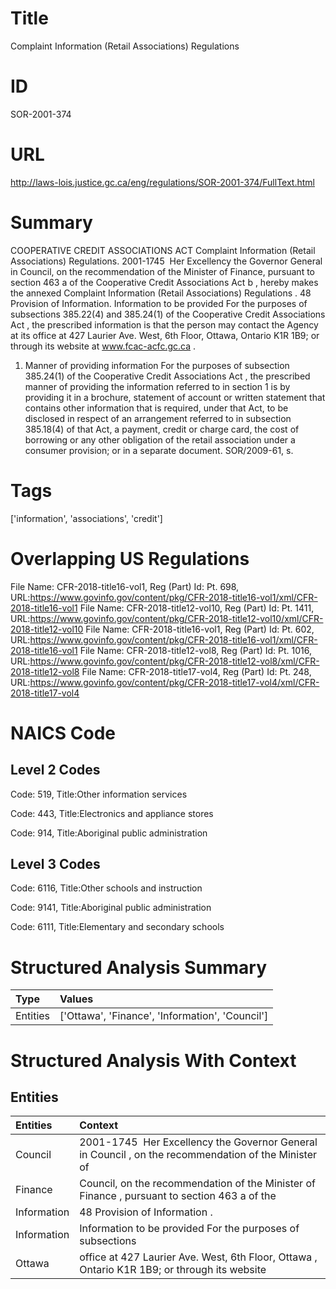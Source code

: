 # Title
Complaint Information (Retail Associations) Regulations


# ID
SOR-2001-374

# URL
http://laws-lois.justice.gc.ca/eng/regulations/SOR-2001-374/FullText.html


# Summary
COOPERATIVE CREDIT ASSOCIATIONS ACT Complaint Information (Retail Associations) Regulations.
2001-1745  Her Excellency the Governor General in Council, on the recommendation of the Minister of Finance, pursuant to section 463 a  of the  Cooperative Credit Associations Act b , hereby makes the annexed  Complaint Information (Retail Associations) Regulations .
48 Provision of Information.
Information to be provided For the purposes of subsections 385.22(4) and 385.24(1) of the  Cooperative Credit Associations Act , the prescribed information is that the person may contact the Agency at its office at 427 Laurier Ave. West, 6th Floor, Ottawa, Ontario K1R 1B9; or through its website at  www.fcac-acfc.gc.ca .
1. Manner of providing information For the purposes of subsection 385.24(1) of the  Cooperative Credit Associations Act , the prescribed manner of providing the information referred to in section 1 is by providing it in a brochure, statement of account or written statement that contains other information that is required, under that Act, to be disclosed in respect of an arrangement referred to in subsection 385.18(4) of that Act, a payment, credit or charge card, the cost of borrowing or any other obligation of the retail association under a consumer provision; or in a separate document.
SOR/2009-61, s.


# Tags
['information', 'associations', 'credit']


# Overlapping US Regulations
File Name: CFR-2018-title16-vol1, Reg (Part) Id: Pt. 698, URL:https://www.govinfo.gov/content/pkg/CFR-2018-title16-vol1/xml/CFR-2018-title16-vol1
File Name: CFR-2018-title12-vol10, Reg (Part) Id: Pt. 1411, URL:https://www.govinfo.gov/content/pkg/CFR-2018-title12-vol10/xml/CFR-2018-title12-vol10
File Name: CFR-2018-title16-vol1, Reg (Part) Id: Pt. 602, URL:https://www.govinfo.gov/content/pkg/CFR-2018-title16-vol1/xml/CFR-2018-title16-vol1
File Name: CFR-2018-title12-vol8, Reg (Part) Id: Pt. 1016, URL:https://www.govinfo.gov/content/pkg/CFR-2018-title12-vol8/xml/CFR-2018-title12-vol8
File Name: CFR-2018-title17-vol4, Reg (Part) Id: Pt. 248, URL:https://www.govinfo.gov/content/pkg/CFR-2018-title17-vol4/xml/CFR-2018-title17-vol4



# NAICS Code
## Level 2 Codes
Code: 519, Title:Other information services

Code: 443, Title:Electronics and appliance stores

Code: 914, Title:Aboriginal public administration




## Level 3 Codes
Code: 6116, Title:Other schools and instruction

Code: 9141, Title:Aboriginal public administration

Code: 6111, Title:Elementary and secondary schools







# Structured Analysis Summary
| Type     | Values                                          |
|:---------|:------------------------------------------------|
| Entities | ['Ottawa', 'Finance', 'Information', 'Council'] |


# Structured Analysis With Context
 


## Entities
| Entities    | Context                                                                                               |
|:------------|:------------------------------------------------------------------------------------------------------|
| Council     | 2001-1745  Her Excellency the Governor General in  Council , on the recommendation of the Minister of |
| Finance     | Council, on the recommendation of the Minister of Finance , pursuant to section 463 a of the          |
| Information | 48 Provision of  Information .                                                                        |
| Information | Information to be provided For the purposes of subsections                                            |
| Ottawa      | office at 427 Laurier Ave. West, 6th Floor, Ottawa , Ontario K1R 1B9; or through its website          |


